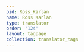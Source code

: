```yaml
---
pid: Ross_Karlan
name: Ross Karlan
type: translator
order: '124'
layout: tagpage
collection: translator_tags
---
```


